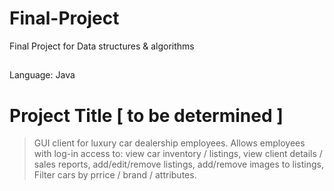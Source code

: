 # Final-Project
Final Project for Data structures &amp; algorithms
##
Language: Java

# Project Title [ to be determined ]

> GUI client for luxury car dealership employees. Allows employees with log-in access to:
>   view car inventory / listings,
>   view client details / sales reports,
>   add/edit/remove listings,
>   add/remove images to listings,
>   Filter cars by prrice / brand / attributes.   
